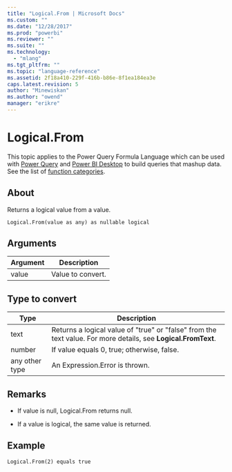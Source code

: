 ```yaml
---
title: "Logical.From | Microsoft Docs"
ms.custom: ""
ms.date: "12/28/2017"
ms.prod: "powerbi"
ms.reviewer: ""
ms.suite: ""
ms.technology: 
  - "mlang"
ms.tgt_pltfrm: ""
ms.topic: "language-reference"
ms.assetid: 2f18a410-229f-416b-b86e-8f1ea184ea3e
caps.latest.revision: 5
author: "Minewiskan"
ms.author: "owend"
manager: "erikre"
---
```

# Logical.From
This topic applies to the Power Query Formula Language which can be used with [Power Query](https://support.office.com/article/Introduction-to-Microsoft-Power-Query-for-Excel-6E92E2F4-2079-4E1F-BAD5-89F6269CD605) and [Power BI Desktop](http://go.microsoft.com/fwlink/p/?LinkId=618607) to build queries that mashup data. See the list of [function categories](https://msdn.microsoft.com/en-us/library/mt211003.aspx).  
  
## About  
Returns a logical value from a value.  
  
`Logical.From(value as any) as nullable logical`  
  
## Arguments  
  
|Argument|Description|  
|------------|---------------|  
|value|Value to convert.|  
  
## Type to convert  
  
|**Type**|**Description**|  
|------------|-------------------|  
|text|Returns a logical value of "true" or "false" from the text value. For more details, see **Logical.FromText**.|  
|number|If value equals 0, true; otherwise, false.|  
|any other type|An Expression.Error is thrown.|  
  
## <a name="__toc360788933"></a>Remarks  
  
-   If value is null, Logical.From returns null.  
  
-   If a value is logical, the same value is returned.  
  
## Example  
  
```  
Logical.From(2) equals true  
```  
